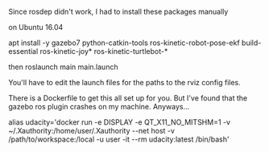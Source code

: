 Since rosdep didn't work, I had to install these packages manually

on Ubuntu 16.04

apt install -y gazebo7 python-catkin-tools ros-kinetic-robot-pose-ekf build-essential ros-kinetic-joy* ros-kinetic-turtlebot-*

then roslaunch main main.launch

You'll have to edit the launch files for the paths to the rviz config files.

There is a Dockerfile to get this all set up for you. But I've found that the gazebo ros plugin crashes on my machine.  Anyways...

alias udacity='docker run -e DISPLAY -e QT_X11_NO_MITSHM=1 -v ~/.Xauthority:/home/user/.Xauthority --net host -v /path/to/workspace:/local -u user -it --rm udacity:latest /bin/bash'

